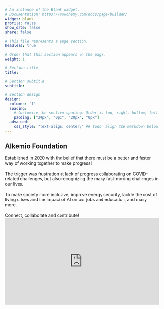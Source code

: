 ```yaml
---
# An instance of the Blank widget.
# Documentation: https://wowchemy.com/docs/page-builder/
widget: blank
profile: false
show_date: false
share: false

# This file represents a page section.
headless: true

# Order that this section appears on the page.
weight: 1

# Section title
title: 

# Section subtitle
subtitle: 

# Section design
design:
  columns: '1'
  spacing:
    # Customize the section spacing. Order is top, right, bottom, left.
    padding: ["20px", "0px", "20px", "0px"]
  advanced:
    css_style: "text-align: center;" ## todo: align the markdown below centrally
---
```


<div class="container" >
  <div class="row">
    <div class="col-sm mb-4">
  <h2 class="font-weight-bold" >Alkemio Foundation</h2>
  Established in 2020 with the belief that there must be a better and faster way of working together to make progress! 
 <br> <br>
 The trigger was frustration at lack of progress collaborating on COVID-related challenges, but also recognizing the many fast-moving challenges in our lives.
  <br> <br>
  To make society more inclusive, improve energy security, tackle the cost of living crises and the impact of AI on our jobs and education, and many more.  <br> <br>
  Connect, collaborate and contribute! 
  </div>
    <div class="col-sm m-auto"> 
      <div style="padding:56.25% 0 0 0;position:relative;">
        <iframe src="https://player.vimeo.com/video/834051491" style="position:absolute;top:0;left:0;width:100%;height:100%;" frameborder="0" allow="autoplay; fullscreen; picture-in-picture" allowfullscreen>
        </iframe>
      </div>
      <script src="https://player.vimeo.com/api/player.js"></script>
    </div> 
  </div>

  <div style="width:50%" class="">
  </div>
